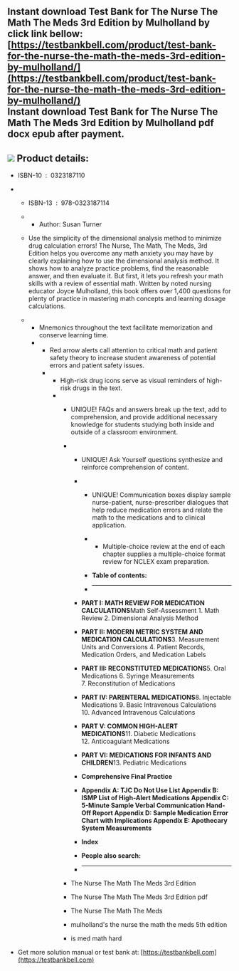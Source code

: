 Instant download **Test Bank for The Nurse The Math The Meds 3rd Edition by Mulholland** by click link bellow:  
[https://testbankbell.com/product/test-bank-for-the-nurse-the-math-the-meds-3rd-edition-by-mulholland/](https://testbankbell.com/product/test-bank-for-the-nurse-the-math-the-meds-3rd-edition-by-mulholland/)  
**Instant download Test Bank for The Nurse The Math The Meds 3rd Edition by Mulholland pdf docx epub after payment.**
---------------------------------------------------------------------------------------------------------------------


![](https://testbankbell.com/wp-content/uploads/2023/05/9780323187114_3_1.jpg)
**Product details:**
--------------------


* ISBN-10 ‏ : ‎ 0323187110
* * ISBN-13 ‏ : ‎ 978-0323187114
  * * Author: Susan Turner
   
  * Use the simplicity of the dimensional analysis method to minimize drug calculation errors! The Nurse, The Math, The Meds, 3rd Edition helps you overcome any math anxiety you may have by clearly explaining how to use the dimensional analysis method. It shows how to analyze practice problems, find the reasonable answer, and then evaluate it. But first, it lets you refresh your math skills with a review of essential math. Written by noted nursing educator Joyce Mulholland, this book offers over 1,400 questions for plenty of practice in mastering math concepts and learning dosage calculations.
  * * Mnemonics throughout the text facilitate memorization and conserve learning time.
    * * Red arrow alerts call attention to critical math and patient safety theory to increase student awareness of potential errors and patient safety issues.
      * * High-risk drug icons serve as visual reminders of high-risk drugs in the text.
        * * UNIQUE! FAQs and answers break up the text, add to comprehension, and provide additional necessary knowledge for students studying both inside and outside of a classroom environment.
          * * UNIQUE! Ask Yourself questions synthesize and reinforce comprehension of content.
            * * UNIQUE! Communication boxes display sample nurse-patient, nurse-prescriber dialogues that help reduce medication errors and relate the math to the medications and to clinical application.
              * * Multiple-choice review at the end of each chapter supplies a multiple-choice format review for NCLEX exam preparation.
               
              * **Table of contents:**
              * ----------------------
             
            * **PART I: MATH REVIEW FOR MEDICATION CALCULATIONS**Math Self-Assessment 1. Math Review 2. Dimensional Analysis Method
           
            * **PART II: MODERN METRIC SYSTEM AND MEDICATION CALCULATIONS**3. Measurement Units and Conversions 4. Patient Records, Medication Orders, and Medication Labels
           
            * **PART III: RECONSTITUTED MEDICATIONS**5. Oral Medications 6. Syringe Measurements 7. Reconstitution of Medications
           
            * **PART IV: PARENTERAL MEDICATIONS**8. Injectable Medications 9. Basic Intravenous Calculations 10. Advanced Intravenous Calculations
           
            * **PART V: COMMON HIGH-ALERT MEDICATIONS**11. Diabetic Medications 12. Anticoagulant Medications
           
            * **PART VI: MEDICATIONS FOR INFANTS AND CHILDREN**13. Pediatric Medications
           
            * **Comprehensive Final Practice**
            * **Appendix A: TJC Do Not Use List Appendix B: ISMP List of High-Alert Medications Appendix C: 5-Minute Sample Verbal Communication Hand-Off Report Appendix D: Sample Medication Error Chart with Implications Appendix E: Apothecary System Measurements**
            * **Index**
            * **People also search:**
            * -----------------------
           
          * The Nurse The Math The Meds 3rd Edition
         
          * The Nurse The Math The Meds 3rd Edition pdf
         
          * The Nurse The Math The Meds
         
          * mulholland's the nurse the math the meds 5th edition
         
          * is med math hard
         
*  Get more solution manual or test bank at: [https://testbankbell.com](https://testbankbell.com)
